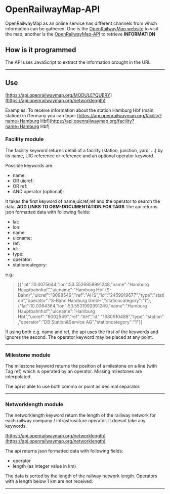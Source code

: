 # OpenRailwayMap-API

 OpenRailwayMap as an online service has different channels from which information can be gathered. One is the [OpenRailwayMap website](https://www.openrailwaymap.org/) to visit the map, another is the [OpenRailwayMap-API](https://api.openrailwaymap.) to retrieve **INFORMATION** 

## How is it programmed

 The API uses JavaScript to extract the information brought in the URL 

---

## Use

[https://api.openrailwaymap.org/MODULE?QUERY](https://api.openrailwaymap.org/networklength)

 Examples: To receive information about the station Hamburg Hbf (main station) in Germany you can type:
[https://api.openrailwaymap.org/facility?name=Hamburg Hbf](https://api.openrailwaymap.org/facility?name=Hamburg Hbf)


### Facility module

The facility keyword returns detail of a facility (station, junction, yard, ...) by its name, UIC reference or reference and an optional operator keyword.

Possible keywords are:
 - name:
 - OR uicref:
 - OR ref:
 - AND operator (optional):

It takes the first keyword of name,uicref,ref and the operator to search the data.
**ADD LINKS TO OSM-DOCUMENTATION FOR TAGS**
The api returns json formatted data with following fields:
 - lat:
 - lon:
 - name:
 - uicname:
 - ref:
 - id:
 - type:
 - operator:
 - stationcategory:

e.g.:

> [{"lat":10.0075644,"lon":53.5526958991248,"name":"Hamburg Hauptbahnhof","uicname":"Hamburg Hbf (S-Bahn)","uicref":"8098549","ref":"AHS","id":"2459919677","type":"station","operator":"S-Bahn Hamburg GmbH","stationcategory":"1"},{"lat":10.0064364,"lon":53.5531992991249,"name":"Hamburg Hauptbahnhof","uicname":"Hamburg Hbf","uicref":"8002549","ref":"AH","id":"1680910488","type":"station","operator":"DB Station&Service AG","stationcategory":"1"}]

If using both e.g. name and ref, the api uses the first of the keywords and ignores the second. The operator keyword may be placed at any point.

---

### Milestone module

The milestone keyword returns the position of a milestone on a line (with Tag ref) which is operated by an operator. Missing milestones are interpolated.

The api is able to use both comma or point as decimal separator.

---

### Networklength module

The networklength keyword return the length of the raillway network for each railway company / infrastruscture operator. It doesnt take any keywords.

[https://api.openrailwaymap.org/networklength](https://api.openrailwaymap.org/networklength)

The api returns json formatted data with following fields:
 - operator
 - length (as integer value in km)

The data is sorted by the length of the railway network length. Operators with a length below 1 km are not received.

---

